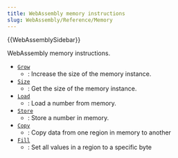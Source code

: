 ```yaml
---
title: WebAssembly memory instructions
slug: WebAssembly/Reference/Memory
---
```


{{WebAssemblySidebar}}

WebAssembly memory instructions.

- [`Grow`](/en-US/docs/WebAssembly/Reference/Memory/Grow)
  - : Increase the size of the memory instance.
- [`Size`](/en-US/docs/WebAssembly/Reference/Memory/Size)
  - : Get the size of the memory instance.
- [`Load`](/en-US/docs/WebAssembly/Reference/Memory/Load)
  - : Load a number from memory.
- [`Store`](/en-US/docs/WebAssembly/Reference/Memory/Store)
  - : Store a number in memory.
- [`Copy`](/en-US/docs/WebAssembly/Reference/Memory/Copy)
  - : Copy data from one region in memory to another
- [`Fill`](/en-US/docs/WebAssembly/Reference/Memory/Fill)
  - : Set all values in a region to a specific byte

